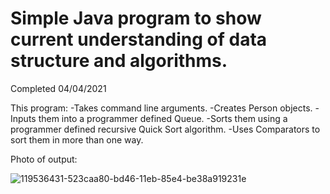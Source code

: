 # Simple Java program to show current understanding of data structure and algorithms.

Completed 04/04/2021

This program:
-Takes command line arguments.
-Creates Person objects.
-Inputs them into a programmer defined Queue.
-Sorts them using a programmer defined recursive Quick Sort algorithm.
-Uses Comparators to sort them in more than one way.

Photo of output:

![119536431-523caa80-bd46-11eb-85e4-be38a919231e](https://user-images.githubusercontent.com/77639928/125139993-ce106d80-e0ce-11eb-84e4-c28ba9ad48e1.png)

